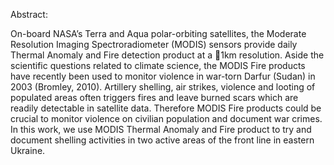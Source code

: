 Abstract:

On-board NASA’s Terra and Aqua polar-orbiting satellites, the
Moderate Resolution Imaging Spectroradiometer (MODIS) sensors provide daily
Thermal Anomaly and Fire detection product at a 1km resolution. Aside the scientific
questions related to climate science, the MODIS Fire products have recently
been used to monitor violence in war-torn Darfur (Sudan) in 2003 (Bromley, 2010).
Artillery shelling, air strikes, violence and looting of populated areas often triggers
fires and leave burned scars which are readily detectable in satellite data. Therefore
MODIS Fire products could be crucial to monitor violence on civilian population
and document war crimes. In this work, we use MODIS Thermal Anomaly
and Fire product to try and document shelling activities in two active areas of the
front line in eastern Ukraine.
